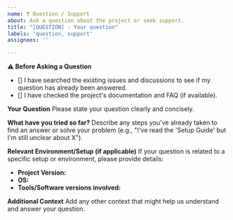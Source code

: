 ```yaml
---
name: ❓ Question / Support
about: Ask a question about the project or seek support.
title: "[QUESTION] - Your question"
labels: 'question, support'
assignees: ''

---
```


**⚠️ Before Asking a Question**
- [] I have searched the existing issues and discussions to see if my question has already been answered.
- [] I have checked the project's documentation and FAQ (if available).

**Your Question**
Please state your question clearly and concisely.

**What have you tried so far?**
Describe any steps you've already taken to find an answer or solve your problem (e.g., "I've read the 'Setup Guide' but I'm still unclear about X").

**Relevant Environment/Setup (if applicable)**
If your question is related to a specific setup or environment, please provide details:
- **Project Version:**
- **OS:**
- **Tools/Software versions involved:**

**Additional Context**
Add any other context that might help us understand and answer your question.